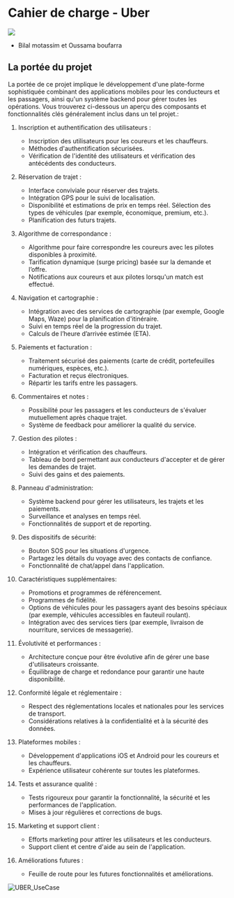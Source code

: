 # Cahier de charge - Uber
![](https://helios-i.mashable.com/imagery/articles/03y6VwlrZqnsuvnwR8CtGAL/hero-image.fill.size_1200x675.v1623372852.jpg)
* Bilal motassim et Oussama boufarra
## La portée du projet

La portée de ce projet implique le développement d'une plate-forme sophistiquée combinant des applications mobiles pour les conducteurs et les passagers, ainsi qu'un système backend pour gérer toutes les opérations. Vous trouverez ci-dessous un aperçu des composants et fonctionnalités clés généralement inclus dans un tel projet.:

1. Inscription et authentification des utilisateurs :
    * Inscription des utilisateurs pour les coureurs et les chauffeurs.
    * Méthodes d'authentification sécurisées.
    * Vérification de l'identité des utilisateurs et vérification des antécédents des conducteurs.

2. Réservation de trajet :
    * Interface conviviale pour réserver des trajets.
    * Intégration GPS pour le suivi de localisation.
    * Disponibilité et estimations de prix en temps réel.
Sélection des types de véhicules (par exemple, économique, premium, etc.).
    * Planification des futurs trajets.

3. Algorithme de correspondance :
    * Algorithme pour faire correspondre les coureurs avec les pilotes disponibles à proximité.
    * Tarification dynamique (surge pricing) basée sur la demande et l’offre.
    * Notifications aux coureurs et aux pilotes lorsqu'un match est effectué.

4. Navigation et cartographie :
    * Intégration avec des services de cartographie (par exemple, Google Maps, Waze) pour la planification d'itinéraire.
    * Suivi en temps réel de la progression du trajet.
    * Calculs de l’heure d’arrivée estimée (ETA).

5. Paiements et facturation :
    * Traitement sécurisé des paiements (carte de crédit, portefeuilles numériques, espèces, etc.).
    * Facturation et reçus électroniques.
    * Répartir les tarifs entre les passagers.

6. Commentaires et notes :
    * Possibilité pour les passagers et les conducteurs de s'évaluer mutuellement après chaque trajet.
    * Système de feedback pour améliorer la qualité du service.

7. Gestion des pilotes :
    * Intégration et vérification des chauffeurs.
    * Tableau de bord permettant aux conducteurs d'accepter et de gérer les demandes de trajet.
    * Suivi des gains et des paiements.

8. Panneau d'administration:
    * Système backend pour gérer les utilisateurs, les trajets et les paiements.
    * Surveillance et analyses en temps réel.
    * Fonctionnalités de support et de reporting.

9. Des dispositifs de sécurité:
    * Bouton SOS pour les situations d'urgence.
    * Partagez les détails du voyage avec des contacts de confiance.
    * Fonctionnalité de chat/appel dans l'application.

10. Caractéristiques supplémentaires:
    * Promotions et programmes de référencement.
    * Programmes de fidélité.
    * Options de véhicules pour les passagers ayant des besoins spéciaux (par exemple, véhicules accessibles en fauteuil roulant).
    * Intégration avec des services tiers (par exemple, livraison de nourriture, services de messagerie).

11. Évolutivité et performances :
    * Architecture conçue pour être évolutive afin de gérer une base d'utilisateurs croissante.
    * Équilibrage de charge et redondance pour garantir une haute disponibilité.

12. Conformité légale et réglementaire :
    * Respect des réglementations locales et nationales pour les services de transport.
    * Considérations relatives à la confidentialité et à la sécurité des données.

13. Plateformes mobiles :
    * Développement d'applications iOS et Android pour les coureurs et les chauffeurs.
    * Expérience utilisateur cohérente sur toutes les plateformes.

14. Tests et assurance qualité :
    * Tests rigoureux pour garantir la fonctionnalité, la sécurité et les performances de l'application.
    * Mises à jour régulières et corrections de bugs.

15. Marketing et support client :
    * Efforts marketing pour attirer les utilisateurs et les conducteurs.
    * Support client et centre d'aide au sein de l'application.

16. Améliorations futures :
    * Feuille de route pour les futures fonctionnalités et améliorations.

![UBER_UseCase](https://github.com/OussamaBu/project-uber/assets/118765563/ade08326-c427-417a-b802-02167adfcd65)




